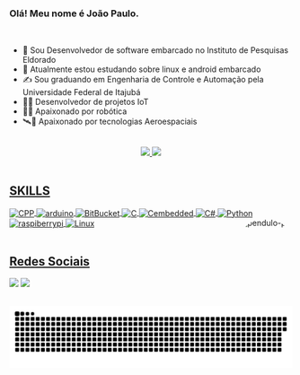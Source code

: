 ### Olá! Meu nome é João Paulo.

<br>

- 🔭 Sou Desenvolvedor de software embarcado no Instituto de Pesquisas Eldorado
- 🌱 Atualmente estou estudando sobre linux e android embarcado
- ✍ Sou graduando em Engenharia de Controle e Automação pela Universidade Federal de Itajubá
- 🐱‍🏍 Desenvolvedor de projetos IoT
- 🦿🤖 Apaixonado por robótica
- 🛰🚀 Apaixonado por tecnologias Aeroespaciais

<br>

<div align="center">
  <a href="https://github.com/Bispo27">
  <img height="120em" src="https://github-readme-stats.vercel.app/api?username=Bispo27&show_icons=true&theme=dark&include_all_commits=true&count_private=true"/>
  <img height="120em" src="https://github-readme-stats.vercel.app/api/top-langs/?username=Bispo27&layout=compact&langs_count=7&theme=dark"/>
</div>
  
  <br>
  
  ##  SKILLS
  
  <div style="display: inline_block">
    <img align="center" alt="CPP" height="30" width="40" src="https://cdn.jsdelivr.net/gh/devicons/devicon/icons/cplusplus/cplusplus-original.svg">
    <img align="center" alt="arduino" height="30" width="40"  src="https://cdn.jsdelivr.net/gh/devicons/devicon/icons/arduino/arduino-original-wordmark.svg">
    <img align="center" alt="BitBucket" height="30" width="40"  src="https://cdn.jsdelivr.net/gh/devicons/devicon/icons/bitbucket/bitbucket-original.svg" >
    <img align="center" alt="C" height="30" width="40"  src="https://cdn.jsdelivr.net/gh/devicons/devicon/icons/c/c-original.svg" >
    <img align="center" alt="Cembedded" height="30" width="40" src="https://cdn.jsdelivr.net/gh/devicons/devicon/icons/embeddedc/embeddedc-original.svg" />
    <img align="center" alt="C#" height="30" width="40"  src="https://cdn.jsdelivr.net/gh/devicons/devicon/icons/csharp/csharp-plain.svg" >
    <img align="center" alt="Python" height="30" width="40" src="https://cdn.jsdelivr.net/gh/devicons/devicon/icons/python/python-original.svg" >
    <img align="center" alt="raspiberrypi" height="30" width="40" src="https://cdn.jsdelivr.net/gh/devicons/devicon/icons/raspberrypi/raspberrypi-original.svg" >
    <img align="center" alt="Linux" height="30" width="40"  src="https://cdn.jsdelivr.net/gh/devicons/devicon/icons/linux/linux-original.svg" >
    <img align="right" alt="pendulo-pic" height="150" style="border-radius:50px;" src="https://media2.giphy.com/media/XZUnW9AKhvrACNAXVh/200.webp?cid=ecf05e47vb3cwghme30b64chkwuflkuso0dpoe4tcuaoyico&rid=200.webp&ct=g">
</div>
  
  <br>
  
  
  ## Redes Sociais
    
  <div> 
    <a href = "mailto:joaopaulobispo27@gmail.com"><img src="https://img.shields.io/badge/-Gmail-%23333?style=for-the-badge&logo=gmail&logoColor=white" target="_blank"></a>
    <a href="https://www.linkedin.com/in/joaopbalves/" target="_blank"><img src="https://img.shields.io/badge/-LinkedIn-%230077B5?style=for-the-badge&logo=linkedin&logoColor=white" target="_blank"></a><br><br>
    
    
   ![Snake animation](https://github.com/Bispo27/Bispo27/blob/output/github-contribution-grid-snake.svg)
    
  </div>
    

